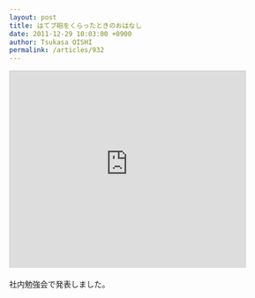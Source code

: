 ```yaml
---
layout: post
title: はてブ砲をくらったときのおはなし
date: 2011-12-29 10:03:00 +0900
author: Tsukasa OISHI
permalink: /articles/932
---
```



<iframe src="https://www.slideshare.net/slideshow/embed_code/10697644" width="427" height="356" frameborder="0" marginwidth="0" marginheight="0" scrolling="no" style="border:1px solid #CCC;border-width:1px 1px 0;margin-bottom:5px" allowfullscreen webkitallowfullscreen mozallowfullscreen></iframe>  

社内勉強会で発表しました。  


